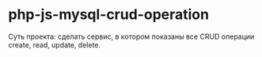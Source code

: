 # php-js-mysql-crud-operation
Суть проекта: сделать сервис, в котором показаны все CRUD операции create, read, update, delete.
